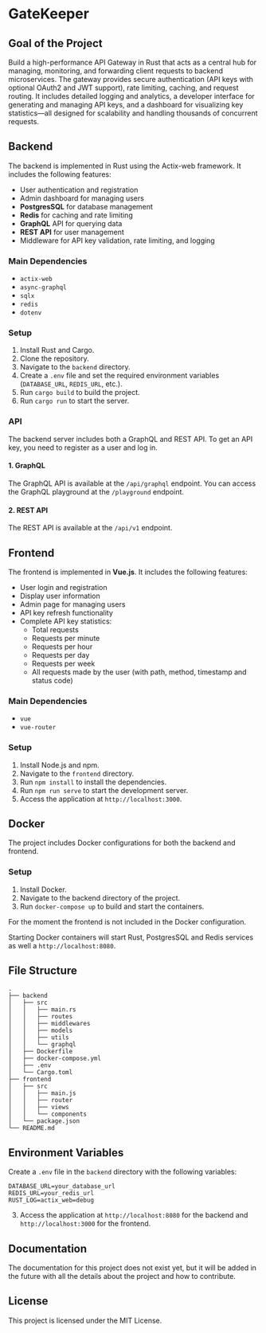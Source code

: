 # GateKeeper

## Goal of the Project

Build a high-performance API Gateway in Rust that acts as a central hub for managing, monitoring, and forwarding client requests to backend microservices. The gateway provides secure authentication (API keys with optional OAuth2 and JWT support), rate limiting, caching, and request routing. It includes detailed logging and analytics, a developer interface for generating and managing API keys, and a dashboard for visualizing key statistics—all designed for scalability and handling thousands of concurrent requests.

## Backend

The backend is implemented in Rust using the Actix-web framework. It includes the following features:

- User authentication and registration
- Admin dashboard for managing users
- **PostgresSQL** for database management
- **Redis** for caching and rate limiting
- **GraphQL** API for querying data
- **REST API** for user management
- Middleware for API key validation, rate limiting, and logging

### Main Dependencies

- `actix-web`
- `async-graphql`
- `sqlx`
- `redis`
- `dotenv`

### Setup

1. Install Rust and Cargo.
2. Clone the repository.
3. Navigate to the `backend` directory.
4. Create a `.env` file and set the required environment variables (`DATABASE_URL`, `REDIS_URL`, etc.).
5. Run `cargo build` to build the project.
6. Run `cargo run` to start the server.

### API

The backend server includes both a GraphQL and REST API. To get an API key, you need to register as a user and log in.

#### 1. GraphQL

The GraphQL API is available at the `/api/graphql` endpoint. You can access the GraphQL playground at the `/playground` endpoint.

#### 2. REST API

The REST API is available at the `/api/v1` endpoint.

## Frontend

The frontend is implemented in **Vue.js**. It includes the following features:

- User login and registration
- Display user information
- Admin page for managing users
- API key refresh functionality
- Complete API key statistics:
  - Total requests
  - Requests per minute
  - Requests per hour
  - Requests per day
  - Requests per week
  - All requests made by the user (with path, method, timestamp and status code)

### Main Dependencies

- `vue`
- `vue-router`

### Setup

1. Install Node.js and npm.
2. Navigate to the `frontend` directory.
3. Run `npm install` to install the dependencies.
4. Run `npm run serve` to start the development server.
5. Access the application at `http://localhost:3000`.

## Docker

The project includes Docker configurations for both the backend and frontend.

### Setup

1. Install Docker.
2. Navigate to the backend directory of the project.
3. Run `docker-compose up` to build and start the containers.

For the moment the frontend is not included in the Docker configuration.

Starting Docker containers will start Rust, PostgresSQL and Redis services as well a `http://localhost:8080`.

## File Structure

```
.
├── backend
│   ├── src
│   │   ├── main.rs
│   │   ├── routes
│   │   ├── middlewares
│   │   ├── models
│   │   ├── utils
│   │   └── graphql
│   ├── Dockerfile
│   ├── docker-compose.yml
│   ├── .env
│   └── Cargo.toml
├── frontend
│   ├── src
│   │   ├── main.js
│   │   ├── router
│   │   ├── views
│   │   └── components
│   └── package.json
└── README.md
```

## Environment Variables

Create a `.env` file in the `backend` directory with the following variables:

```
DATABASE_URL=your_database_url
REDIS_URL=your_redis_url
RUST_LOG=actix_web=debug
```

3. Access the application at `http://localhost:8080` for the backend and `http://localhost:3000` for the frontend.

## Documentation
The documentation for this project does not exist yet, but it will be added in the future with all the details about the project and how to contribute.

## License

This project is licensed under the MIT License.
